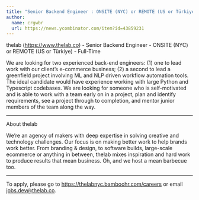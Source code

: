 ```yaml
---
title: "Senior Backend Engineer : ONSITE (NYC) or REMOTE (US or Türkiye)"
author:
  name: crgwbr
  url: https://news.ycombinator.com/item?id=43859231
---
```

thelab (<a href="https:&#x2F;&#x2F;www.thelab.co" rel="nofollow">https:&#x2F;&#x2F;www.thelab.co</a>) - Senior Backend Engineer - ONSITE (NYC) or REMOTE (US or Türkiye) - Full-Time

We are looking for two experienced back-end engineers: (1) one to lead work with our client’s e-commerce business; (2) a second to lead a greenfield project involving ML and NLP driven workflow automation tools. The ideal candidate would have experience working with large Python and Typescript codebases. We are looking for someone who is self-motivated and is able to work with a team early on in a project, plan and identify requirements, see a project through to completion, and mentor junior members of the team along the way.

---

About thelab

We’re an agency of makers with deep expertise in solving creative and technology challenges. Our focus is on making better work to help brands work better. From branding &amp; design, to software builds, large-scale ecommerce or anything in between, thelab mixes inspiration and hard work to produce results that mean business. Oh, and we host a mean barbecue too.

---

To apply, please go to <a href="https:&#x2F;&#x2F;thelabnyc.bamboohr.com&#x2F;careers" rel="nofollow">https:&#x2F;&#x2F;thelabnyc.bamboohr.com&#x2F;careers</a> or email jobs.dev@thelab.co.
<JobApplication />
